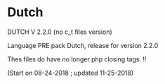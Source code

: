 # Dutch



DUTCH  V 2.2.0 (no c_t files version)



Language PRE pack Dutch, release for version 2.2.0

Thes files do have no longer php closing tags. !!


(Start on  08-24-2018 ; updated 11-25-2018)
